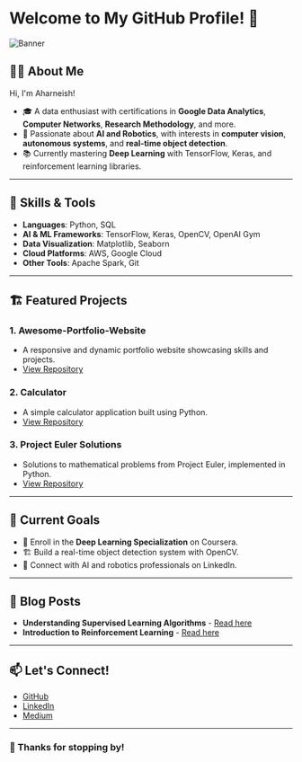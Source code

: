 # Welcome to My GitHub Profile! 👋

![Banner](https://user-images.githubusercontent.com/your-banner-link-here)

## 👨‍💻 About Me
Hi, I'm Aharneish!
- 🎓 A data enthusiast with certifications in **Google Data Analytics**, **Computer Networks**, **Research Methodology**, and more.
- 🤖 Passionate about **AI and Robotics**, with interests in **computer vision**, **autonomous systems**, and **real-time object detection**.
- 📚 Currently mastering **Deep Learning** with TensorFlow, Keras, and reinforcement learning libraries.

---

## 🚀 Skills & Tools
- **Languages**: Python, SQL
- **AI & ML Frameworks**: TensorFlow, Keras, OpenCV, OpenAI Gym
- **Data Visualization**: Matplotlib, Seaborn
- **Cloud Platforms**: AWS, Google Cloud
- **Other Tools**: Apache Spark, Git

---

## 🏗️ Featured Projects

### 1. **Awesome-Portfolio-Website**
- A responsive and dynamic portfolio website showcasing skills and projects.
- [View Repository](https://github.com/aharneish/Awesome-Portfolio-Website)

### 2. **Calculator**
- A simple calculator application built using Python.
- [View Repository](https://github.com/aharneish/Calculator)

### 3. **Project Euler Solutions**
- Solutions to mathematical problems from Project Euler, implemented in Python.
- [View Repository](https://github.com/aharneish/Project-Euler-Solutions)

---

## 🌟 Current Goals
- 📖 Enroll in the **Deep Learning Specialization** on Coursera.
- 🏗️ Build a real-time object detection system with OpenCV.
- 🤝 Connect with AI and robotics professionals on LinkedIn.

---

## 📝 Blog Posts
- **Understanding Supervised Learning Algorithms** - [Read here](https://medium.com/@aharneish/supervised-learning-algorithms)
- **Introduction to Reinforcement Learning** - [Read here](https://medium.com/@aharneish/reinforcement-learning-intro)

---

## 📫 Let's Connect!
- [GitHub](https://github.com/aharneish)
- [LinkedIn](https://www.linkedin.com/in/aharneish)
- [Medium](https://medium.com/@aharneish)

---

### 🎉 Thanks for stopping by!
